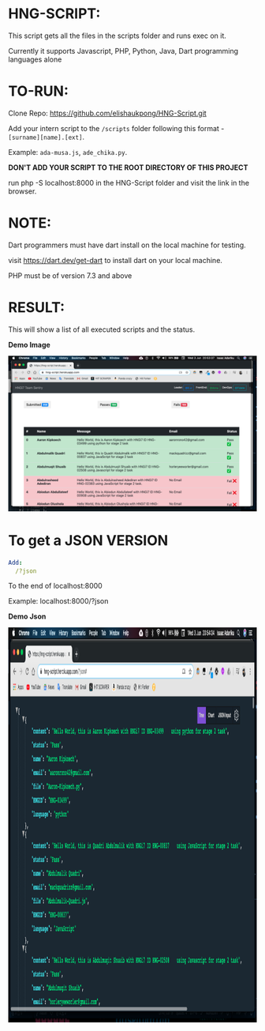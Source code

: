 # HNG-SCRIPT:

This script gets all the files in the scripts folder and runs exec on it.

Currently it supports Javascript, PHP, Python, Java, Dart programming languages alone

# TO-RUN:

Clone Repo: https://github.com/elishaukpong/HNG-Script.git

Add your intern script to the `/scripts` folder following this format - `[surname][name].[ext]`.

Example: `ada-musa.js`, `ade_chika.py`.

**DON'T ADD YOUR SCRIPT TO THE ROOT DIRECTORY OF THIS PROJECT**

run php -S localhost:8000 in the HNG-Script folder and visit the link in the browser.

# NOTE:

Dart programmers must have dart install on the local machine for testing.

visit https://dart.dev/get-dart to install dart on your local machine.

PHP must be of version 7.3 and above

# RESULT:

This will show a list of all executed scripts and the status.

**Demo Image**
<p align="center">
<img src="Demo-Images/htmlImage.png" height="" width="1280"  alt="imageView Demo"/>
</p>

# To get a JSON VERSION

```yaml
Add:
  /?json
```
To the end of localhost:8000

Example: localhost:8000/?json

**Demo Json**
<p align="center">
<img src="Demo-Images/JsonImage.png" height="800" width="1280"  alt="JsonView Demo"/>
</p>
